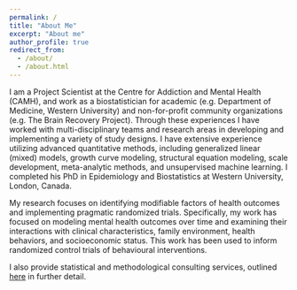 ```yaml
---
permalink: /
title: "About Me"
excerpt: "About me"
author_profile: true
redirect_from: 
  - /about/
  - /about.html
---
```


I am a Project Scientist at the Centre for Addiction and Mental Health (CAMH), and work as a biostatistician for academic (e.g. Department of Medicine, Western University) and non-for-profit community organizations (e.g. The Brain Recovery Project). Through these experiences I have worked with multi-disciplinary teams and research areas in developing and implementing a variety of study designs. I have extensive experience utilizing advanced quantitative methods, including generalized linear (mixed) models, growth curve modeling, structural equation modeling, scale development, meta-analytic methods, and unsupervised machine learning. I completed his PhD in Epidemiology and Biostatistics at Western University, London, Canada.

My research focuses on identifying modifiable factors of health outcomes and implementing pragmatic randomized trials. Specifically, my work has focused on modeling mental health outcomes over time and examining their interactions with clinical characteristics, family environment, health behaviors, and socioeconomic status. This work has been used to inform randomized control trials of behavioural interventions. 

I also provide statistical and methodological consulting services, outlined [here](/consulting/) in further detail. 